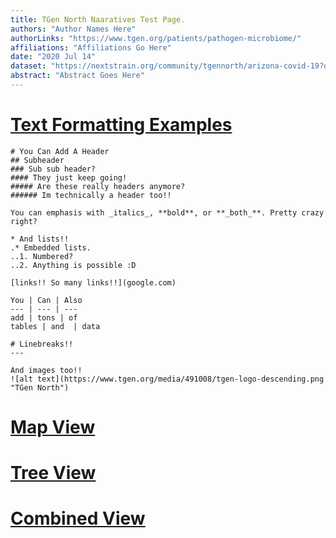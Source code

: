 ```yaml
---
title: TGen North Naaratives Test Page.
authors: "Author Names Here"
authorLinks: "https://www.tgen.org/patients/pathogen-microbiome/"
affiliations: "Affiliations Go Here"
date: "2020 Jul 14"
dataset: "https://nextstrain.org/community/tgennorth/arizona-covid-19?d=map"
abstract: "Abstract Goes Here"
---
```


# [Text Formatting Examples](https://nextstrain.org/community/tgennorth/arizona-covid-19)

```auspiceMainDisplayMarkdown
# You Can Add A Header
## Subheader
### Sub sub header?
#### They just keep going!
##### Are these really headers anymore?
###### Im technically a header too!!

You can emphasis with _italics_, **bold**, or **_both_**. Pretty crazy right?

* And lists!!
.* Embedded lists.
..1. Numbered?
..2. Anything is possible :D

[links!! So many links!!](google.com)

You | Can | Also
--- | --- | ---
add | tons | of
tables | and  | data

# Linebreaks!!
---

And images too!!
![alt text](https://www.tgen.org/media/491008/tgen-logo-descending.png "TGen North")
```
# [Map View](https://nextstrain.org/community/tgennorth/arizona-covid-19/?d=map)

# [Tree View](https://nextstrain.org/community/tgennorth/arizona-covid-19/?d=tree)

# [Combined View](https://nextstrain.org/community/tgennorth/arizona-covid-19/:community/tgennorth/arizona-covid-19/genome-sampler?label=clade:B)
